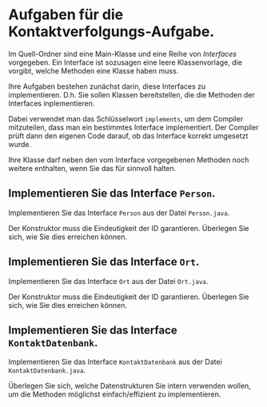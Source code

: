 # Aufgaben für die Kontaktverfolgungs-Aufgabe.

Im Quell-Ordner sind eine Main-Klasse und eine Reihe von *Interfaces* vorgegeben.
Ein Interface ist sozusagen eine leere Klassenvorlage, die vorgibt, welche Methoden
eine Klasse haben muss.

Ihre Aufgaben bestehen zunächst darin, diese Interfaces zu implementieren.
D.h. Sie sollen Klassen bereitstellen, die die Methoden der Interfaces inplementieren.

Dabei verwendet man das Schlüsselwort ```implements```, um dem Compiler
mitzuteilen, dass man ein bestimmtes Interface implementiert.
Der Compiler prüft dann den eigenen Code darauf, ob das Interface korrekt 
umgesetzt wurde.

Ihre Klasse darf neben den vom Interface vorgegebenen Methoden noch weitere enthalten,
wenn Sie das für sinnvoll halten.


## Implementieren Sie das Interface ```Person```.

Implementieren Sie das Interface ```Person``` aus der Datei ```Person.java```.

Der Konstruktor muss die Eindeutigkeit der ID garantieren.
Überlegen Sie sich, wie Sie dies erreichen können.


## Implementieren Sie das Interface ```Ort```.

Implementieren Sie das Interface ```Ort``` aus der Datei ```Ort.java```.

Der Konstruktor muss die Eindeutigkeit der ID garantieren.
Überlegen Sie sich, wie Sie dies erreichen können.

## Implementieren Sie das Interface ```KontaktDatenbank```.

Implementieren Sie das Interface ```KontaktDatenbank```
aus der Datei ```KontaktDatenbank.java```.

Überlegen Sie sich, welche Datenstrukturen Sie intern verwenden
wollen, um die Methoden möglichst einfach/effizient zu implementieren.